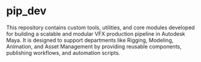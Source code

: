 # pip_dev
This repository contains custom tools, utilities, and core modules developed for building a scalable and modular VFX production pipeline in Autodesk Maya.  It is designed to support departments like Rigging, Modeling, Animation, and Asset Management by providing reusable components, publishing workflows, and automation scripts.

